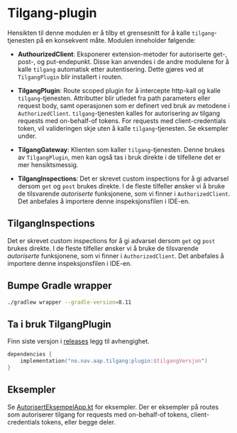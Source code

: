 # Tilgang-plugin
Hensikten til denne modulen er å tilby et grensesnitt for å kalle `tilgang`-tjenesten på en konsekvent måte. Modulen
inneholder følgende:

- **AuthourizedClient**: Eksponerer extension-metoder for autoriserte get-, post-, og put-endepunkt. Disse kan anvendes
i de andre modulene for å kalle `tilgang` automatisk etter autentisering. Dette gjøres ved at `TilgangPlugin` blir
installert i routen.

- **TilgangPlugin**: Route scoped plugin for å intercepte http-kall og kalle `tilgang`-tjenesten. Attributter blir utledet fra
  path parameters eller request body, samt operasjonen som er definert ved bruk av metodene i `AuthorizedClient`.
`tilgang`-tjenesten kalles for autorisering av tilgang requests med on-behalf-of tokens. For requests med
client-credentials token, vil valideringen skje uten å kalle `tilgang`-tjenesten. Se eksempler under.

- **TilgangGateway**: Klienten som kaller `tilgang`-tjenesten. Denne brukes av `TilgangPlugin`, men kan også tas i bruk
direkte i de tilfellene det er mer hensiktsmessig.

- **TilgangInspections**: Det er skrevet custom inspections for å gi advarsel dersom `get` og `post` brukes direkte. I
de fleste tilfeller ønsker vi å bruke de tilsvarende <i>autoriserte</i> funksjonene, som vi finner i `AuthorizedClient`.
Det anbefales å importere denne inspeksjonsfilen i IDE-en.

## TilgangInspections
Det er skrevet custom inspections for å gi advarsel dersom `get` og `post` brukes direkte. I de fleste tilfeller ønsker vi å bruke de tilsvarende <i>autoriserte</i> funksjonene, som vi finner i `AuthorizedClient`. Det anbefales å importere denne inspeksjonsfilen i IDE-en.

## Bumpe Gradle wrapper

```bash
./gradlew wrapper --gradle-version=8.11
```
## Ta i bruk TilgangPlugin

Finn siste versjon i [releases](https://github.com/navikt/aap-tilgang/releases) legg til avhengighet.

```kotlin
dependencies {
    implementation("no.nav.aap.tilgang:plugin:$tilgangVersjon")
}
```

## Eksempler
Se [AutorisertEksempelApp.kt](src/test/kotlin/AutorisertEksempelApp.kt) for eksempler. Der er eksempler på routes som
autoriserer tilgang for requests med on-behalf-of tokens, client-credentials tokens, eller begge deler.
